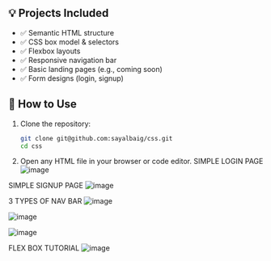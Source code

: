 
## 💡 Projects Included

- ✅ Semantic HTML structure
- ✅ CSS box model & selectors
- ✅ Flexbox layouts
- ✅ Responsive navigation bar
- ✅ Basic landing pages (e.g., coming soon)
- ✅ Form designs (login, signup)

## 🚀 How to Use

1. Clone the repository:
   ```bash
   git clone git@github.com:sayalbaig/css.git
   cd css
2. Open any HTML file in your browser or code editor.
SIMPLE LOGIN PAGE
![image](https://github.com/user-attachments/assets/1d9a53be-511e-43f6-89d0-45d5117ef0a9)


SIMPLE SIGNUP PAGE
![image](https://github.com/user-attachments/assets/28f27e57-3f10-44d2-95a6-304433b8fd1d)

3 TYPES OF NAV BAR
![image](https://github.com/user-attachments/assets/4fc039b0-89bc-4065-8512-3fa40e51c083)

![image](https://github.com/user-attachments/assets/3f431466-a280-4b54-95fc-ee03fd9ac2f4)

![image](https://github.com/user-attachments/assets/8be3f5b9-471f-4744-a5fd-ffe6f44cdbff)


FLEX BOX TUTORIAL
![image](https://github.com/user-attachments/assets/79628f61-2703-433e-a269-63cefbb6ad43)
